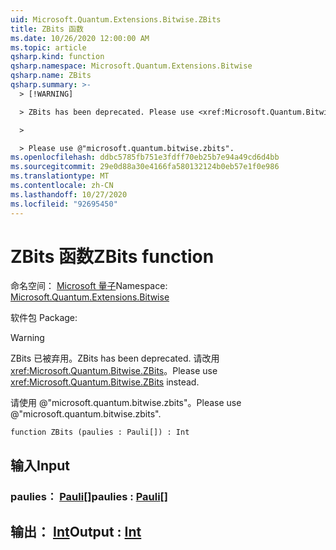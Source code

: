 ```yaml
---
uid: Microsoft.Quantum.Extensions.Bitwise.ZBits
title: ZBits 函数
ms.date: 10/26/2020 12:00:00 AM
ms.topic: article
qsharp.kind: function
qsharp.namespace: Microsoft.Quantum.Extensions.Bitwise
qsharp.name: ZBits
qsharp.summary: >-
  > [!WARNING]

  > ZBits has been deprecated. Please use <xref:Microsoft.Quantum.Bitwise.ZBits> instead.

  >

  > Please use @"microsoft.quantum.bitwise.zbits".
ms.openlocfilehash: ddbc5785fb751e3fdff70eb25b7e94a49cd6d4bb
ms.sourcegitcommit: 29e0d88a30e4166fa580132124b0eb57e1f0e986
ms.translationtype: MT
ms.contentlocale: zh-CN
ms.lasthandoff: 10/27/2020
ms.locfileid: "92695450"
---
```

# <a name="zbits-function"></a><span data-ttu-id="8dccd-102">ZBits 函数</span><span class="sxs-lookup"><span data-stu-id="8dccd-102">ZBits function</span></span>

<span data-ttu-id="8dccd-103">命名空间： [Microsoft 量子](xref:Microsoft.Quantum.Extensions.Bitwise)</span><span class="sxs-lookup"><span data-stu-id="8dccd-103">Namespace: [Microsoft.Quantum.Extensions.Bitwise](xref:Microsoft.Quantum.Extensions.Bitwise)</span></span>

<span data-ttu-id="8dccd-104">软件包 [](https://nuget.org/packages/)</span><span class="sxs-lookup"><span data-stu-id="8dccd-104">Package: [](https://nuget.org/packages/)</span></span>


> [!WARNING]
> <span data-ttu-id="8dccd-105">ZBits 已被弃用。</span><span class="sxs-lookup"><span data-stu-id="8dccd-105">ZBits has been deprecated.</span></span> <span data-ttu-id="8dccd-106">请改用 <xref:Microsoft.Quantum.Bitwise.ZBits>。</span><span class="sxs-lookup"><span data-stu-id="8dccd-106">Please use <xref:Microsoft.Quantum.Bitwise.ZBits> instead.</span></span>
>
> <span data-ttu-id="8dccd-107">请使用 @"microsoft.quantum.bitwise.zbits"。</span><span class="sxs-lookup"><span data-stu-id="8dccd-107">Please use @"microsoft.quantum.bitwise.zbits".</span></span>



```qsharp
function ZBits (paulies : Pauli[]) : Int
```


## <a name="input"></a><span data-ttu-id="8dccd-108">输入</span><span class="sxs-lookup"><span data-stu-id="8dccd-108">Input</span></span>

### <a name="paulies--pauli"></a><span data-ttu-id="8dccd-109">paulies： [Pauli](xref:microsoft.quantum.lang-ref.pauli)[]</span><span class="sxs-lookup"><span data-stu-id="8dccd-109">paulies : [Pauli](xref:microsoft.quantum.lang-ref.pauli)[]</span></span>





## <a name="output--int"></a><span data-ttu-id="8dccd-110">输出： [Int](xref:microsoft.quantum.lang-ref.int)</span><span class="sxs-lookup"><span data-stu-id="8dccd-110">Output : [Int](xref:microsoft.quantum.lang-ref.int)</span></span>

